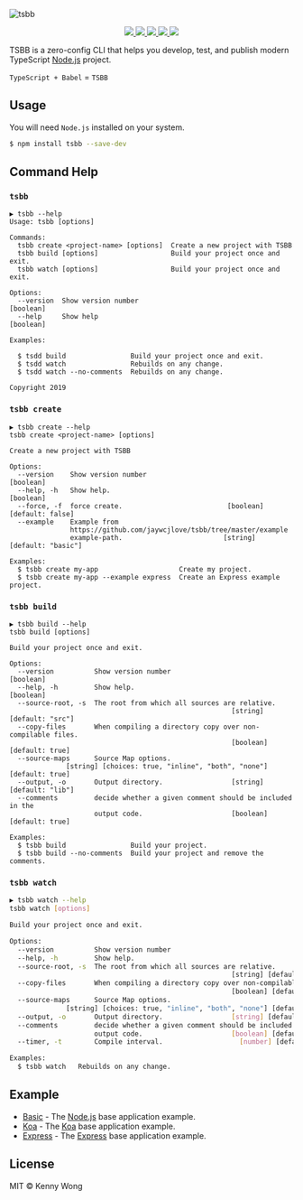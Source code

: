 ![tsbb](https://user-images.githubusercontent.com/1680273/57388344-9229a700-71ea-11e9-8495-1d299aed7888.png)

<p align="center">
  <a href="https://github.com/jaywcjlove/tsbb/issues">
    <img src="https://badgen.net/github/issues/jaywcjlove/tsbb">
  </a>
  <a href="https://github.com/jaywcjlove/tsbb/network">
    <img src="https://badgen.net/github/forks/jaywcjlove/tsbb">
  </a>
  <a href="https://github.com/jaywcjlove/tsbb/stargazers">
    <img src="https://badgen.net/github/stars/jaywcjlove/tsbb">
  </a>
  <a href="https://github.com/jaywcjlove/tsbb/releases">
    <img src="https://badgen.net/github/release/jaywcjlove/tsbb">
  </a>
  <a href="https://www.npmjs.com/package/tsbb">
    <img src="https://badgen.net/npm/v/tsbb">
  </a>
</p>

TSBB is a zero-config CLI that helps you develop, test, and publish modern TypeScript [Node.js](https://nodejs.org/en/) project.

`TypeScript + Babel` = `TSBB`

## Usage

You will need `Node.js` installed on your system.

```bash
$ npm install tsbb --save-dev
```

## Command Help

### `tsbb`

```shell
▶ tsbb --help
Usage: tsbb [options]

Commands:
  tsbb create <project-name> [options]  Create a new project with TSBB
  tsbb build [options]                  Build your project once and exit.
  tsbb watch [options]                  Build your project once and exit.

Options:
  --version  Show version number                                       [boolean]
  --help     Show help                                                 [boolean]

Examples:

  $ tsdd build                Build your project once and exit.
  $ tsdd watch                Rebuilds on any change.
  $ tsdd watch --no-comments  Rebuilds on any change.

Copyright 2019
```

### `tsbb create`

```shell
▶ tsbb create --help
tsbb create <project-name> [options]

Create a new project with TSBB

Options:
  --version    Show version number                                     [boolean]
  --help, -h   Show help.                                              [boolean]
  --force, -f  force create.                          [boolean] [default: false]
  --example    Example from
               https://github.com/jaywcjlove/tsbb/tree/master/example
               example-path.                         [string] [default: "basic"]

Examples:
  $ tsbb create my-app                    Create my project.
  $ tsbb create my-app --example express  Create an Express example project.
```

### `tsbb build`

```shell
▶ tsbb build --help
tsbb build [options]

Build your project once and exit.

Options:
  --version          Show version number                               [boolean]
  --help, -h         Show help.                                        [boolean]
  --source-root, -s  The root from which all sources are relative.
                                                       [string] [default: "src"]
  --copy-files       When compiling a directory copy over non-compilable files.
                                                       [boolean] [default: true]
  --source-maps      Source Map options.
              [string] [choices: true, "inline", "both", "none"] [default: true]
  --output, -o       Output directory.                 [string] [default: "lib"]
  --comments         decide whether a given comment should be included in the
                     output code.                      [boolean] [default: true]

Examples:
  $ tsbb build                Build your project.
  $ tsbb build --no-comments  Build your project and remove the comments.
```

### `tsbb watch`

```bash
▶ tsbb watch --help
tsbb watch [options]

Build your project once and exit.

Options:
  --version          Show version number                               [boolean]
  --help, -h         Show help.                                        [boolean]
  --source-root, -s  The root from which all sources are relative.
                                                       [string] [default: "src"]
  --copy-files       When compiling a directory copy over non-compilable files.
                                                       [boolean] [default: true]
  --source-maps      Source Map options.
              [string] [choices: true, "inline", "both", "none"] [default: true]
  --output, -o       Output directory.                 [string] [default: "lib"]
  --comments         decide whether a given comment should be included in the
                     output code.                      [boolean] [default: true]
  --timer, -t        Compile interval.                   [number] [default: 300]

Examples:
  $ tsbb watch   Rebuilds on any change.
```

## Example

- [Basic](example/basic) - The [Node.js](https://nodejs.org/en/) base application example.
- [Koa](example/koa) - The [Koa](https://koajs.com/) base application example.
- [Express](example/express) - The [Express](https://expressjs.com/) base application example.

## License

MIT © Kenny Wong